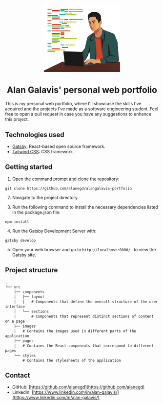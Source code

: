 <p align="center">
  <img alt="Alan Galavis" src="src/images/coding.svg" width="250" />
</p>

<h1 align="center">
  Alan Galavis' personal web portfolio
</h1>

This is my personal web portfolio, where I'll showcase the skills I've acquired and the projects I've made as a software engineering student. Feel free to open a pull request in case you have any suggestions to enhance this project.

## Technologies used

- [Gatsby](https://www.gatsbyjs.com/): React-based open source framework.
- [Tailwind CSS](https://tailwindcss.com/): CSS framework.

## Getting started

1. Open the command prompt and clone the repository:
```
git clone https://github.com/alanegd/alangalavis-portfolio
```

2. Navigate to the project directory.

3. Run the following command to install the necessary dependencies listed in the package.json file:
  ``` 
  npm install 
  ```

4. Run the Gatsby Development Server with:
```
gatsby develop
```

5. Open your web browser and go to `http://localhost:8000/ ` to view the Gatsby site.

## Project structure

```
.
└── src
    ├── components
    |   ├── layout
    |   |   # Components that define the overall structure of the user interface
    |   └── sections
    |       # Components that represent distinct sections of content on a page
    ├── images
    |   # Contains the images used in different parts of the application
    ├── pages
    |   # Contains the React components that correspond to different pages
    └── styles
        # Contains the stylesheets of the application
```

## Contact
* GitHub: [https://github.com/alanegd](https://github.com/alanegd)
* LinkedIn: [https://www.linkedin.com/in/alan-galavis/](https://www.linkedin.com/in/alan-galavis/)

